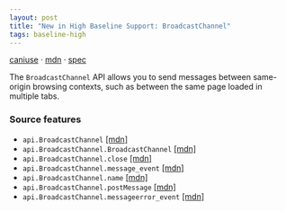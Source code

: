 ```yaml
---
layout: post
title: "New in High Baseline Support: BroadcastChannel"
tags: baseline-high
---
```


[caniuse](https://caniuse.com/?search=broadcast-channel) · [mdn](https://developer.mozilla.org/en-US/search?q=BroadcastChannel) · [spec](https://html.spec.whatwg.org/multipage/web-messaging.html#broadcasting-to-other-browsing-contexts)

The `BroadcastChannel` API allows you to send messages between same-origin browsing contexts, such as between the same page loaded in multiple tabs.

### Source features

- ``api.BroadcastChannel`` [[mdn]](https://developer.mozilla.org/en-US/search?q=api.BroadcastChannel)
- ``api.BroadcastChannel.BroadcastChannel`` [[mdn]](https://developer.mozilla.org/en-US/search?q=api.BroadcastChannel.BroadcastChannel)
- ``api.BroadcastChannel.close`` [[mdn]](https://developer.mozilla.org/en-US/search?q=api.BroadcastChannel.close)
- ``api.BroadcastChannel.message_event`` [[mdn]](https://developer.mozilla.org/en-US/search?q=api.BroadcastChannel.message_event)
- ``api.BroadcastChannel.name`` [[mdn]](https://developer.mozilla.org/en-US/search?q=api.BroadcastChannel.name)
- ``api.BroadcastChannel.postMessage`` [[mdn]](https://developer.mozilla.org/en-US/search?q=api.BroadcastChannel.postMessage)
- ``api.BroadcastChannel.messageerror_event`` [[mdn]](https://developer.mozilla.org/en-US/search?q=api.BroadcastChannel.messageerror_event)
